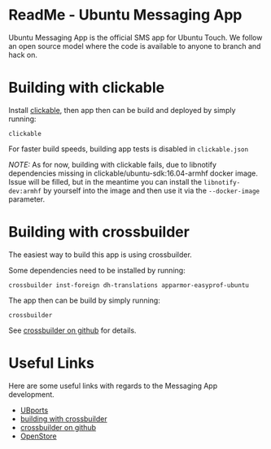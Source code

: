 ReadMe - Ubuntu Messaging App
=============================
Ubuntu Messaging App is the official SMS app for Ubuntu Touch. We follow an open
source model where the code is available to anyone to branch and hack on.

Building with clickable
=======================
Install [clickable](http://clickable.bhdouglass.com/en/latest/), then app then can be build and deployed by simply running:

```
clickable
```

For faster build speeds, building app tests is disabled in ```clickable.json``` 

_NOTE:_ As for now, building with clickable fails, due to libnotify dependencies missing in clickable/ubuntu-sdk:16.04-armhf docker image.
Issue will be filled, but in the meantime you can install the ```libnotify-dev:armhf``` by yourself into the image and then use it via the ```--docker-image``` parameter. 

Building with crossbuilder
==========================
The easiest way to build this app is using crossbuilder.

Some dependencies need to be installed by running:

```
crossbuilder inst-foreign dh-translations apparmor-easyprof-ubuntu
```

The app then can be build by simply running:

```
crossbuilder
```

See [crossbuilder on github](https://github.com/ubports/crossbuilder) for details.

Useful Links
============
Here are some useful links with regards to the Messaging App development.

* [UBports](https://ubports.com/)
* [building with crossbuilder](http://docs.ubports.com/en/latest/appdev/system-software.html?highlight=crossbuilder#cross-building-with-crossbuilder)
* [crossbuilder on github](https://github.com/ubports/crossbuilder)
* [OpenStore](https://open-store.io/)
